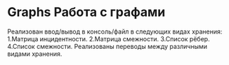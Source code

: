 # Graphs Работа с графами
Реализован ввод/вывод в консоль/файл в следующих видах хранения:
1.Матрица инцидентности.
2.Матрица смежности.
3.Список рёбер.
4.Список смежности.
Реализованы переводы между различными видами хранения.
